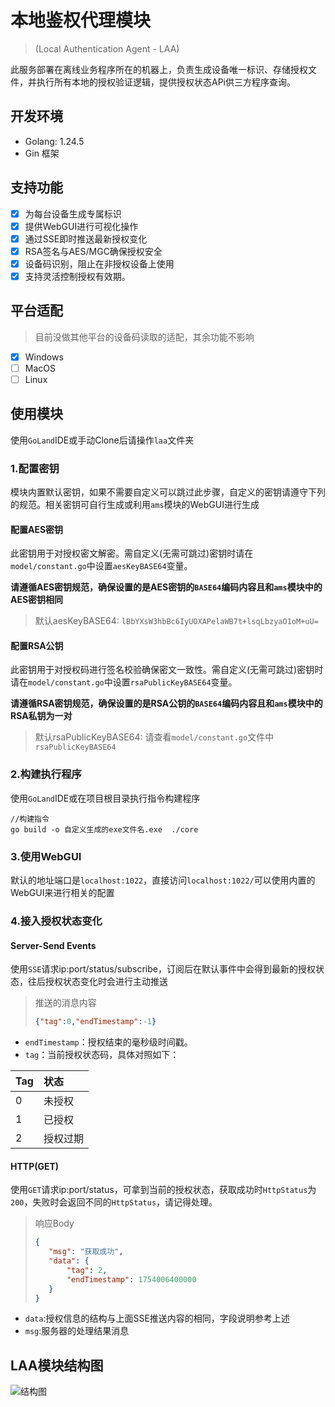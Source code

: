 # 本地鉴权代理模块

> (Local Authentication Agent - LAA)

此服务部署在离线业务程序所在的机器上，负责生成设备唯一标识、存储授权文件，并执行所有本地的授权验证逻辑，提供授权状态APi供三方程序查询。

## 开发环境
* Golang: 1.24.5
* Gin 框架

## 支持功能
- [x] 为每台设备生成专属标识
- [x] 提供WebGUI进行可视化操作
- [x] 通过SSE即时推送最新授权变化
- [x] RSA签名与AES/MGC确保授权安全
- [x] 设备码识别，阻止在非授权设备上使用
- [x]  支持灵活控制授权有效期。
## 平台适配
> 目前没做其他平台的设备码读取的适配，其余功能不影响
- [x] Windows
- [ ] MacOS
- [ ] Linux 

## 使用模块
使用`GoLand`IDE或手动Clone后请操作`laa`文件夹
### 1.配置密钥
模块内置默认密钥，如果不需要自定义可以跳过此步骤，自定义的密钥请遵守下列的规范。相关密钥可自行生成或利用`ams`模块的WebGUI进行生成
#### 配置AES密钥

此密钥用于对授权密文解密。需自定义(无需可跳过)密钥时请在`model/constant.go`中设置`aesKeyBASE64`变量。

**请遵循AES密钥规范，确保设置的是AES密钥的`BASE64`编码内容且和`ams`模块中的AES密钥相同**

> 默认aesKeyBASE64: `lBbYXsW3hbBc6IyUOXAPelaWB7t+lsqLbzyaO1oM+uU=`

#### 配置RSA公钥
此密钥用于对授权码进行签名校验确保密文一致性。需自定义(无需可跳过)密钥时请在`model/constant.go`中设置`rsaPublicKeyBASE64`变量。

**请遵循RSA密钥规范，确保设置的是RSA公钥的`BASE64`编码内容且和`ams`模块中的RSA私钥为一对**

> 默认rsaPublicKeyBASE64: 请查看`model/constant.go`文件中`rsaPublicKeyBASE64`
### 2.构建执行程序
使用`GoLand`IDE或在项目根目录执行指令构建程序
```shell
//构建指令
go build -o 自定义生成的exe文件名.exe  ./core 
```
### 3.使用WebGUI
默认的地址端口是`localhost:1022`，直接访问`localhost:1022/`可以使用内置的WebGUI来进行相关的配置

### 4.接入授权状态变化
#### Server-Send Events
使用`SSE`请求ip:port/status/subscribe，订阅后在默认事件中会得到最新的授权状态，往后授权状态变化时会进行主动推送

> 推送的消息内容
>```json
>{"tag":0,"endTimestamp":-1}
>```
- `endTimestamp`：授权结束的毫秒级时间戳。
- `tag`：当前授权状态码，具体对照如下：

| Tag | 状态     |
|:----| :------- |
| 0   | 未授权   |
| 1   | 已授权   |
| 2   | 授权过期 |

#### HTTP(GET)
使用`GET`请求ip:port/status，可拿到当前的授权状态，获取成功时`HttpStatus`为`200`，失败时会返回不同的`HttpStatus`，请记得处理。

>响应Body
> ```json
> {
>    "msg": "获取成功",
>    "data": {
>        "tag": 2,
>        "endTimestamp": 1754006400000
>    }
> }
> ```

- `data`:授权信息的结构与上面SSE推送内容的相同，字段说明参考上述
- `msg`:服务器的处理结果消息

## LAA模块结构图
![结构图](https://github.com/setruth/authorization/blob/master/laa/authorization-laa.png)

